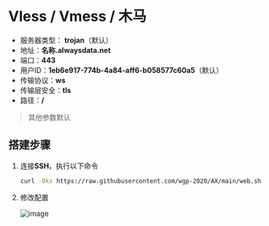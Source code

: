 # Vless / Vmess / 木马

- 服务器类型： **trojan**（默认）
- 地址：**名称.alwaysdata.net**
- 端口：**443**
- 用户ID：**1eb6e917-774b-4a84-aff6-b058577c60a5**（默认）
- 传输协议：**ws**
- 传输层安全：**tls**
- 路径：**/**

> 其他参数默认

## 搭建步骤

1. 连接**SSH**，执行以下命令

   ```sh
   curl -Oks https://raw.githubusercontent.com/wgp-2020/AX/main/web.sh && chmod +x ./web.sh
   ```

2. 修改配置

   ![image](https://user-images.githubusercontent.com/70625361/168480560-7012e386-3ebc-4fa6-961c-db6ca8b4cd68.png)
